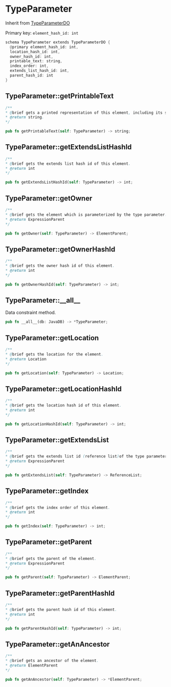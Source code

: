 # TypeParameter

Inherit from [TypeParameterDO](./TypeParameterDO.md)

Primary key: `element_hash_id: int`

```rust
schema TypeParameter extends TypeParameterDO {
  @primary element_hash_id: int,
  location_hash_id: int,
  owner_hash_id: int,
  printable_text: string,
  index_order: int,
  extends_list_hash_id: int,
  parent_hash_id: int
}
```
## TypeParameter::getPrintableText

```java
/**
* @brief gets a printed representation of this element, including its structure where applicable.
* @return string.
*/
```
```rust
pub fn getPrintableText(self: TypeParameter) -> string;
```
## TypeParameter::getExtendsListHashId

```java
/**
* @brief gets the extends list hash id of this element.
* @return int
*/
```
```rust
pub fn getExtendsListHashId(self: TypeParameter) -> int;
```
## TypeParameter::getOwner

```java
/**
* @brief gets the element which is parameterized by the type parameter.
* @return ExpressionParent 
*/
```
```rust
pub fn getOwner(self: TypeParameter) -> ElementParent;
```
## TypeParameter::getOwnerHashId

```java
/**
* @brief gets the owner hash id of this element.
* @return int
*/
```
```rust
pub fn getOwnerHashId(self: TypeParameter) -> int;
```
## TypeParameter::\_\_all\_\_

Data constraint method.

```rust
pub fn __all__(db: JavaDB) -> *TypeParameter;
```
## TypeParameter::getLocation

```java
/**
* @brief gets the location for the element.
* @return Location
*/
```
```rust
pub fn getLocation(self: TypeParameter) -> Location;
```
## TypeParameter::getLocationHashId

```java
/**
* @brief gets the location hash id of this element.
* @return int
*/
```
```rust
pub fn getLocationHashId(self: TypeParameter) -> int;
```
## TypeParameter::getExtendsList

```java
/**
* @brief gets the extends list id (reference list)of the type parameter.
* @return ExpressionParent 
*/
```
```rust
pub fn getExtendsList(self: TypeParameter) -> ReferenceList;
```
## TypeParameter::getIndex

```java
/**
* @brief gets the index order of this element.
* @return int
*/
```
```rust
pub fn getIndex(self: TypeParameter) -> int;
```
## TypeParameter::getParent

```java
/**
* @brief gets the parent of the element.
* @return ExpressionParent 
*/
```
```rust
pub fn getParent(self: TypeParameter) -> ElementParent;
```
## TypeParameter::getParentHashId

```java
/**
* @brief gets the parent hash id of this element.
* @return int
*/
```
```rust
pub fn getParentHashId(self: TypeParameter) -> int;
```
## TypeParameter::getAnAncestor

```java
/**
* @brief gets an ancestor of the element.
* @return ElementParent 
*/
```
```rust
pub fn getAnAncestor(self: TypeParameter) -> *ElementParent;
```
